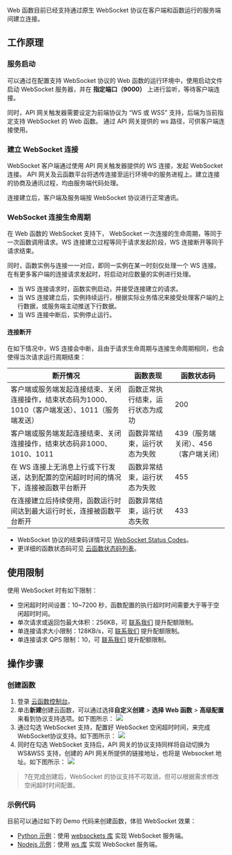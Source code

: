 Web 函数目前已经支持通过原生 WebSocket 协议在客户端和函数运行的服务端间建立连接。

## 工作原理

### 服务启动
可以通过在配置支持 WebSocket 协议的 Web 函数的运行环境中，使用启动文件启动 WebSocket 服务器，并在 **指定端口（9000）** 上进行监听，等待客户端连接。

同时，API 网关触发器需要设定为前端协议为 “WS 或 WSS” 支持，后端为当前指定支持 WebSocket 的 Web 函数。   通过 API 网关提供的 ws 路径，可供客户端连接使用。

### 建立 WebSocket 连接

WebSocket 客户端通过使用 API 网关触发器提供的 WS 连接，发起 WebSocket 连接。   API 网关及云函数平台将透传连接至运行环境中的服务进程上。建立连接的协商及通讯过程，均由服务端代码处理。

连接建立后，客户端及服务端按 WebSocket 协议进行正常通讯。


### WebSocket 连接生命周期

在 Web 函数的 WebSocket 支持下， WebSocket 一次连接的生命周期，等同于一次函数调用请求。WS 连接建立过程等同于请求发起阶段，WS 连接断开等同于请求结束。

同时，函数实例与连接一一对应，即同一实例在某一时刻仅处理一个 WS 连接。在有更多客户端的连接请求发起时，将启动对应数量的实例进行处理。
- 当 WS 连接请求时，函数实例启动，并接受连接建立的请求。
- 当 WS 连接建立后，实例持续运行，根据实际业务情况来接受处理客户端的上行数据，或服务端主动推送下行数据。
- 当 WS 连接中断后，实例停止运行。


#### 连接断开

在如下情况中，WS 连接会中断，且由于请求生命周期与连接生命周期相同，也会使得当次请求运行周期结束：

|断开情况|函数表现|函数状态码|
|----------|-----------|-----------|
|客户端或服务端发起连接结束、关闭连接操作，结束状态码为1000、1010（客户端发送）、1011（服务端发送）|函数正常执行结束，运行状态为成功|200|
|客户端或服务端发起连接结束、关闭连接操作，结束状态码非1000、1010、1011|函数异常结束，运行状态为失败|439（服务端关闭）、456（客户端关闭）|
|在 WS 连接上无消息上行或下行发送，达到配置的空闲超时时间的情况下，连接被函数平台断开|函数异常结束，运行状态为失败|455|
|在连接建立后持续使用，函数运行时间达到最大运行时长，连接被函数平台断开|函数异常结束，运行状态失败|433|

- WebSocket 协议的结束码详情可见 [WebSocket Status Codes](https://datatracker.ietf.org/doc/html/rfc6455#section-7.4)。
- 更详细的函数状态码可见 [云函数状态码列表](https://cloud.tencent.com/document/product/583/42611)。

## 使用限制

使用 WebSocket 时有如下限制：

- 空闲超时时间设置：10~7200 秒，函数配置的执行超时时间需要大于等于空闲超时时间。
- 单次请求或返回包最大体积：256KB，可 [联系我们](https://cloud.tencent.com/online-service?from=connect-us) 提升配额限制。
- 单连接请求大小限制：128KB/s，可 [联系我们](https://cloud.tencent.com/online-service?from=connect-us) 提升配额限制。
- 单连接请求 QPS 限制：10，可 [联系我们](https://cloud.tencent.com/online-service?from=connect-us) 提升配额限制。


## 操作步骤

### 创建函数

1. 登录 [云函数控制台](https://console.cloud.tencent.com/scf/list?rid=1&ns=default)。
2. 单击**新建**创建云函数，可以通过选择**自定义创建** > **选择 Web 函数** > **高级配置**来看到协议支持选项。如下图所示：
![](https://qcloudimg.tencent-cloud.cn/raw/02caa24cddfa1b16c95a7ee8255c4586.png)
3. 通过勾选 WebSocket 支持，配置好 WebSocket 空闲超时时间，来完成 WebSocket协议支持。如下图所示：
![](https://main.qcloudimg.com/raw/5e72c2cd51f6a31a0c9f746e8bba8fc3.png)
4. 同时在勾选 WebSocket 支持后，API 网关的协议支持同样将自动切换为 WS&WSS 支持，创建的 API 网关所提供的链接地址，也将是 Websocket 地址。如下图所示：
![](https://main.qcloudimg.com/raw/dd02d4e09577f26eaabbc33cfea4e97d.png)
>?在完成创建后，WebSocket 的协议支持不可取消，但可以根据需求修改空闲超时时间配置。


### 示例代码

目前可以通过如下的 Demo 代码来创建函数，体验 WebSocket 效果：

- [Python 示例](https://github.com/awesome-scf/scf-python-code-snippet/tree/main/ws_python)：使用 [websockets 库](https://github.com/aaugustin/websockets) 实现 WebSocket 服务端。
- [Nodejs 示例](https://github.com/awesome-scf/scf-nodejs-code-snippet/tree/main/ws_node)：使用 [ws 库](https://github.com/websockets/ws) 实现 WebSocket 服务端。
